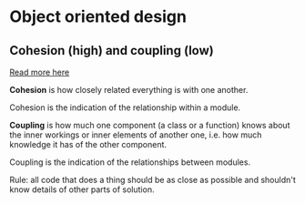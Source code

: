 # Object oriented design

## Cohesion (high) and coupling (low)

[Read more here](https://enterprisecraftsmanship.com/posts/cohesion-coupling-difference/)

**Cohesion** is how closely related everything is with one another.

Cohesion is the indication of the relationship within a module.

**Coupling** is how much one component (a class or a function) knows about the inner workings or inner elements of another one, i.e. how much knowledge it has of the other component.

Coupling is the indication of the relationships between modules.

Rule: all code that does a thing should be as close as possible and shouldn't know details of other parts of solution.
